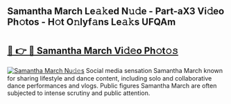 ## Samantha March Le𝚊𝚔ed N𝚞𝚍e - Part-aX3 Vi𝚍eo Ph𝚘tos - H𝚘t O𝚗lyf𝚊ns Le𝚊𝚔s UFQAm

# <h2><a href="http://hf2smgm.feru.top/?c=Samantha+March">🔗 👉 🔴 Samantha March Vi𝚍𝚎o Ph𝚘t𝚘𝚜</a></h2>

[![Samantha March Nu𝚍𝚎s](https://i.imgur.com/0TWrTi3.gif)](http://hf2smgm.feru.top/?c=Samantha+March)
Social media sensation Samantha March known for sharing lifestyle and dance content, including solo and collaborative dance performances and vlogs. Public figures Samantha March are often subjected to intense scrutiny and public attention. 
